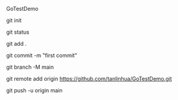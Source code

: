 GoTestDemo

git init

git status

git add .

git commit -m "first commit"

git branch -M main

git remote add origin https://github.com/tanlinhua/GoTestDemo.git

git push -u origin main